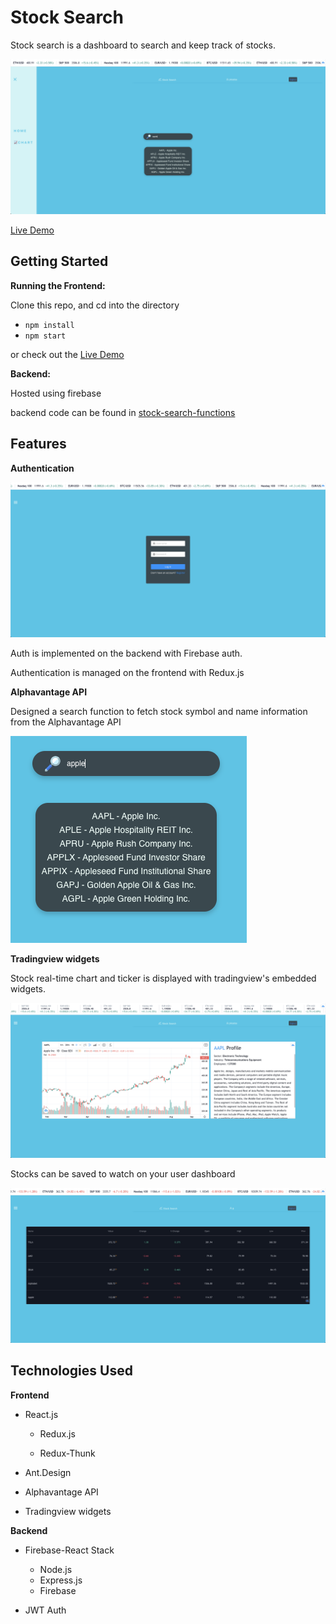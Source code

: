 # Stock Search

Stock search is a dashboard to search and keep track of stocks.

![ScreenShot](images/img1.png)

[Live Demo](https://stock-tracker-be252.web.app/)

## Getting Started

**Running the Frontend:**

Clone this repo, and cd into the directory

*  `npm install`
*  `npm start`

or check out the [Live Demo](https://stock-tracker-be252.web.app/)

**Backend:** 

Hosted using firebase

backend code can be found in [stock-search-functions](https://github.com/ALmsq/stock-search-functions)

## Features

**Authentication**

![ScreenShot](images/img2.png)

Auth is implemented on the backend with Firebase auth. 

Authentication is managed on the frontend with Redux.js

**Alphavantage API**

Designed a search function to fetch stock symbol and name information from the Alphavantage API

![ScreenShot](images/img5.png)

**Tradingview widgets**

Stock real-time chart and ticker is displayed with tradingview's embedded widgets.

![ScreenShot](images/img3.png)

Stocks can be saved to watch on your user dashboard

![ScreenShot](images/img4.png)

## Technologies Used

**Frontend**
* React.js

    - Redux.js

    - Redux-Thunk

* Ant.Design
* Alphavantage API
* Tradingview widgets

**Backend**

* Firebase-React Stack

    - Node.js
    - Express.js
    - Firebase
    
* JWT Auth
